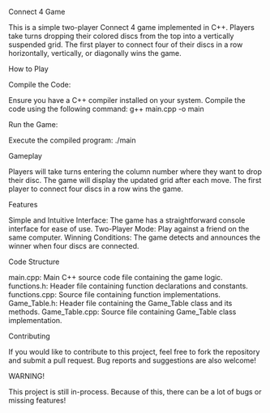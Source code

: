 Connect 4 Game

This is a simple two-player Connect 4 game implemented in C++. Players take turns dropping their colored discs from the top into a vertically suspended grid. The first player to connect four of their discs in a row horizontally, vertically, or diagonally wins the game.

How to Play

Compile the Code:

Ensure you have a C++ compiler installed on your system.
Compile the code using the following command:
g++ main.cpp -o main

Run the Game:

Execute the compiled program:
./main

Gameplay

Players will take turns entering the column number where they want to drop their disc.
The game will display the updated grid after each move.
The first player to connect four discs in a row wins the game.

Features

Simple and Intuitive Interface: The game has a straightforward console interface for ease of use.
Two-Player Mode: Play against a friend on the same computer.
Winning Conditions: The game detects and announces the winner when four discs are connected.

Code Structure

main.cpp: Main C++ source code file containing the game logic.
functions.h: Header file containing function declarations and constants.
functions.cpp: Source file containing function implementations.
Game_Table.h: Header file containing the Game_Table class and its methods.
Game_Table.cpp: Source file containing Game_Table class implementation.

Contributing

If you would like to contribute to this project, feel free to fork the repository and submit a pull request. Bug reports and suggestions are also welcome!

WARNING!

This project is still in-process. Because of this, there can be a lot of bugs or missing features!
